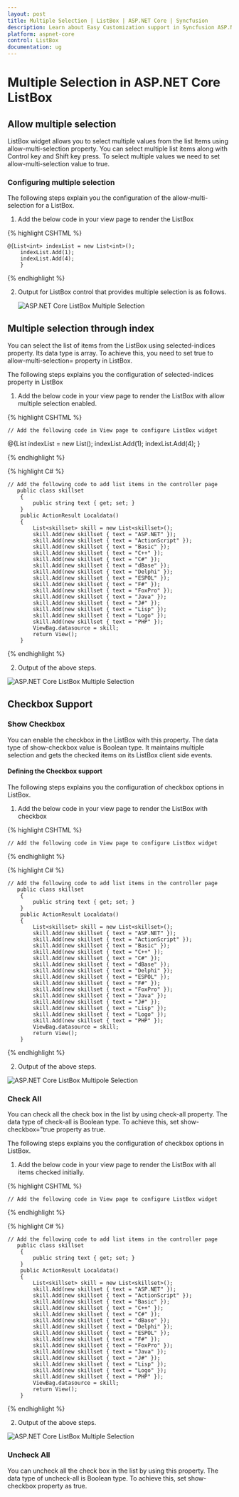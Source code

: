 ```yaml
---
layout: post
title: Multiple Selection | ListBox | ASP.NET Core | Syncfusion
description: Learn about Easy Customization support in Syncfusion ASP.NET Core ListBox control, its elements, and more.
platform: aspnet-core
control: ListBox
documentation: ug
---
```


# Multiple Selection in ASP.NET Core ListBox

## Allow multiple selection

ListBox widget allows you to select multiple values from the list Items using allow-multi-selection property. You can select multiple list items along with Control key and Shift key press. To select multiple values we need to set allow-multi-selection value to true.

### Configuring multiple selection

The following steps explain you the configuration of the allow-multi-selection for a ListBox.

1. Add the below code in your view page to render the ListBox



 {% highlight CSHTML %}

	@{List<int> indexList = new List<int>();
		indexList.Add(1);
		indexList.Add(4); 
		}  
 

<ej-list-box id="listboxsample" datasource="ViewBag.datasource" selected-itemlist="indexList" allow-multi-selection="true">
    <e-list-box-fields id="empid" text="text"/>
</ej-list-box>  

{% endhighlight %}





2. Output for ListBox control that provides multiple selection is as follows.


   ![ASP.NET Core ListBox Multiple Selection](Multiple-Selection_images/Multiple-Selection_img1.png)



## Multiple selection through index 

You can select the list of items from the ListBox using selected-indices property. Its data type is array. To achieve this, you need to set true to allow-multi-selection= property in ListBox. 

The following steps explains you the configuration of selected-indices property in ListBox

1. Add the below code in your view page to render the ListBox with allow multiple selection enabled.


 {% highlight CSHTML %}
		
	// Add the following code in View page to configure ListBox widget

@{List<int> indexList = new List<int>();
    indexList.Add(1);
    indexList.Add(4);
}
  

<ej-list-box id="listboxsample" datasource="ViewBag.datasource" enable-persistence="true" selected-indices="indexList" allow-multi-selection="true">
    <e-list-box-fields id="empid" text="text"/>
</ej-list-box>  


{% endhighlight %}
   
   
{% highlight C# %}
   
	// Add the following code to add list items in the controller page
	   public class skillset
        {
            public string text { get; set; }
        }
        public ActionResult Localdata()
        {
            List<skillset> skill = new List<skillset>();
            skill.Add(new skillset { text = "ASP.NET" });
            skill.Add(new skillset { text = "ActionScript" });
            skill.Add(new skillset { text = "Basic" });
            skill.Add(new skillset { text = "C++" });
            skill.Add(new skillset { text = "C#" });
            skill.Add(new skillset { text = "dBase" });
            skill.Add(new skillset { text = "Delphi" });
            skill.Add(new skillset { text = "ESPOL" });
            skill.Add(new skillset { text = "F#" });
            skill.Add(new skillset { text = "FoxPro" });
            skill.Add(new skillset { text = "Java" });
            skill.Add(new skillset { text = "J#" });
            skill.Add(new skillset { text = "Lisp" });
            skill.Add(new skillset { text = "Logo" });
            skill.Add(new skillset { text = "PHP" });
            ViewBag.datasource = skill;
            return View();
        }
 {% endhighlight %}
   


2. Output of the above steps.


![ASP.NET Core ListBox Multiple Selection](Multiple-Selection_images/Multiple-Selection_img2.png)



## Checkbox Support

### Show Checkbox 

You can enable the checkbox in the ListBox with this property. The data type of show-checkbox value is Boolean type. It maintains multiple selection and gets the checked items on its ListBox client side events.  

#### Defining the Checkbox support

The following steps explains you the configuration of checkbox options in ListBox.

1. Add the below code in your view page to render the ListBox with checkbox

 {% highlight CSHTML %}

	// Add the following code in View page to configure ListBox widget

<ej-list-box id="listboxsample" datasource="ViewBag.datasource" show-checkbox="true">
    <e-list-box-fields id="empid" text="text"/>
</ej-list-box>  

		
{% endhighlight %}
   

   {% highlight C# %}
   
	// Add the following code to add list items in the controller page
	   public class skillset
        {
            public string text { get; set; }
        }
        public ActionResult Localdata()
        {
            List<skillset> skill = new List<skillset>();
            skill.Add(new skillset { text = "ASP.NET" });
            skill.Add(new skillset { text = "ActionScript" });
            skill.Add(new skillset { text = "Basic" });
            skill.Add(new skillset { text = "C++" });
            skill.Add(new skillset { text = "C#" });
            skill.Add(new skillset { text = "dBase" });
            skill.Add(new skillset { text = "Delphi" });
            skill.Add(new skillset { text = "ESPOL" });
            skill.Add(new skillset { text = "F#" });
            skill.Add(new skillset { text = "FoxPro" });
            skill.Add(new skillset { text = "Java" });
            skill.Add(new skillset { text = "J#" });
            skill.Add(new skillset { text = "Lisp" });
            skill.Add(new skillset { text = "Logo" });
            skill.Add(new skillset { text = "PHP" });
            ViewBag.datasource = skill;
            return View();
        }
 
{% endhighlight %}


2. Output of the above steps.



![ASP.NET Core ListBox Multipole Selection](Multiple-Selection_images/Multiple-Selection_img3.png)



### Check All 

You can check all the check box in the list by using check-all property. The data type of check-all is Boolean type. To achieve this, set show-checkbox="true property as true.

The following steps explains you the configuration of checkbox options in ListBox.

1. Add the below code in your view page to render the ListBox with all items checked initially.


 {% highlight CSHTML %}
		
	// Add the following code in View page to configure ListBox widget

<ej-list-box id="listboxsample" datasource="ViewBag.datasource" show-checkbox="true" check-all="true">
    <e-list-box-fields id="empid" text="text"/>
</ej-list-box>  

{% endhighlight %}

   
   
	
{% highlight C# %}
   
	// Add the following code to add list items in the controller page
	   public class skillset
        {
            public string text { get; set; }
        }
        public ActionResult Localdata()
        {
            List<skillset> skill = new List<skillset>();
            skill.Add(new skillset { text = "ASP.NET" });
            skill.Add(new skillset { text = "ActionScript" });
            skill.Add(new skillset { text = "Basic" });
            skill.Add(new skillset { text = "C++" });
            skill.Add(new skillset { text = "C#" });
            skill.Add(new skillset { text = "dBase" });
            skill.Add(new skillset { text = "Delphi" });
            skill.Add(new skillset { text = "ESPOL" });
            skill.Add(new skillset { text = "F#" });
            skill.Add(new skillset { text = "FoxPro" });
            skill.Add(new skillset { text = "Java" });
            skill.Add(new skillset { text = "J#" });
            skill.Add(new skillset { text = "Lisp" });
            skill.Add(new skillset { text = "Logo" });
            skill.Add(new skillset { text = "PHP" });
            ViewBag.datasource = skill;
            return View();
        }
 {% endhighlight %}


2. Output of the above steps.



![ASP.NET Core ListBox Multiple Selection](Multiple-Selection_images/Multiple-Selection_img4.png)



### Uncheck All

You can uncheck all the check box in the list by using this property. The data type of uncheck-all is Boolean type. To achieve this, set show-checkbox property as true.

